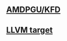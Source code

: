 ## [AMDPGU/KFD](https://github.com/torvalds/linux/tree/8186749621ed6b8fc42644c399e8c755a2b6f630/drivers/gpu/drm/amd)
## [LLVM target](https://github.com/llvm/llvm-project/tree/2946cd701067404b99c39fb29dc9c74bd7193eb3/llvm/lib/Target)
